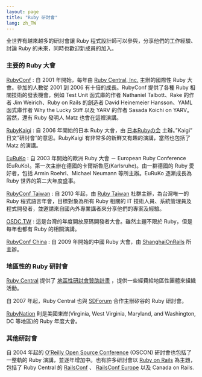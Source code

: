 ```yaml
---
layout: page
title: "Ruby 研討會"
lang: zh_TW
---
```


全世界有越來越多的研討會讓 Ruby 程式設計師可以參與，分享他們的工作經驗、討論 Ruby 的未來，同時也歡迎新成員的加入。

### 主要的 Ruby 大會

[RubyConf][1]
: 自 2001 年開始，每年由 [Ruby Central, Inc.][2] 主辦的國際性 Ruby 大會。參加的人數從 2001 到
  2006 有十倍的成長。RubyConf 提供了各種 Ruby 相關技術的發表機會，例如 Test Unit 函式庫的作者
  Nathaniel Talbott、Rake 的作者 Jim Weirich、Ruby on Rails 的創造者 David
  Heinemeier Hansson、YAML 函式庫作者 Why the Lucky Stiff 以及 YARV 的作者 Sasada
  Koichi on YARV。當然，還有 Ruby 發明人 Matz 也會在這裡演講。

[RubyKaigi][3]
: 自 2006 年開始的日本 Ruby 大會，由 [日本Rubyの会][4] 主辦。”Kaigi” 日文”研討會”的意思。RubyKaigi
  有非常多的新鮮又有趣的演講，當然也包括了 Matz 的演講。

[EuRuKo][5]
: 自 2003 年開始的歐洲 Ruby 大會 － European Ruby Conference
  (EuRuKo)。第一次主辦在德國的卡爾斯魯厄(Karlsruhe)。由一群德國的 Ruby 愛好者，包括 Armin
  Roehrl、Michael Neumann 等所主辦。EuRuKo 逐漸成長為 Ruby 世界的第二大年度盛事。

[RubyConf Taiwan][6]
: 自 2010 年起，由 [Ruby Taiwan][7] 社群主辦，為台灣唯一的 Ruby 程式語言年會，目標對象為所有 Ruby 相關的
  IT 技術人員、系統管理員及程式開發者，並邀請來自國內外專業講者來分享他們的專案及經驗。

[OSDC.TW][8]
: 這是台灣的年度開放原碼開發者大會。雖然主題不限於 Ruby，但是每年也都有 Ruby 的相關演講。

[RubyConf China][9]
: 自 2009 年開始的中國 Ruby 大會，由 [ShanghaiOnRails][10] 所主辦。

### 地區性的 Ruby 研討會

[Ruby Central][2] 提供了 [地區性研討會贊助計畫][11] ，提供一些經費給地區性團體來組織活動。

自 2007 年起，Ruby Central 也與 [SDForum][12] 合作主辦矽谷的 Ruby 研討會。

[RubyNation][13] 則是美國東岸(Virginia, West Virginia, Maryland, and
Washington, DC 等地區)的 Ruby 年度大會。

### 其他研討會

自 2004 年起的 [O’Reilly Open Source Conference][14] (OSCON) 研討會也包括了一整軌的
Ruby 演講，並逐年增加中。也有許多研討會以 [Ruby on Rails][15] 為主題，包括了 Ruby Central 的
[RailsConf][16] 、 [RailsConf Europe][17] 以及 Canada on Rails.



[1]: http://rubyconf.org/
[2]: http://www.rubycentral.org
[3]: http://rubykaigi.org/
[4]: http://jp.rubyist.net/
[5]: http://euruko.org/
[6]: http://rubyconf.tw
[7]: http://ruby.tw
[8]: http://osdc.tw
[9]: http://rubyconfchina.org
[10]: http://groups.google.com/group/shanghaionrails
[11]: http://www.rubycentral.org/rcg2006.pdf
[12]: http://www.sdforum.org
[13]: http://rubynation.org/
[14]: http://conferences.oreillynet.com/os2006/
[15]: http://www.rubyonrails.org
[16]: http://www.railsconf.org
[17]: http://europe.railsconf.org

